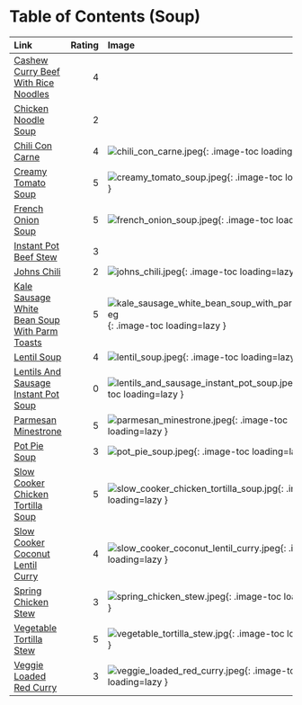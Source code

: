 # Table of Contents (Soup)

| Link                                                                                                | Rating | Image                                                                                                                                   |
|:----------------------------------------------------------------------------------------------------|-------:|:----------------------------------------------------------------------------------------------------------------------------------------|
| [Cashew Curry Beef With Rice Noodles](./cashew_curry_beef_with_rice_noodles.md)                     | 4      | <!-- TODO: Capture image -->                                                                                                            |
| [Chicken Noodle Soup](./chicken_noodle_soup.md)                                                     | 2      | <!-- TODO: Capture image -->                                                                                                            |
| [Chili Con Carne](./chili_con_carne.md)                                                             | 4      | ![chili_con_carne.jpeg](./chili_con_carne.jpeg){: .image-toc loading=lazy }                                                             |
| [Creamy Tomato Soup](./creamy_tomato_soup.md)                                                       | 5      | ![creamy_tomato_soup.jpeg](./creamy_tomato_soup.jpeg){: .image-toc loading=lazy }                                                       |
| [French Onion Soup](./french_onion_soup.md)                                                         | 5      | ![french_onion_soup.jpeg](./french_onion_soup.jpeg){: .image-toc loading=lazy }                                                         |
| [Instant Pot Beef Stew](./instant_pot_beef_stew.md)                                                 | 3      | <!-- TODO: Capture image -->                                                                                                            |
| [Johns Chili](./johns_chili.md)                                                                     | 2      | ![johns_chili.jpeg](./johns_chili.jpeg){: .image-toc loading=lazy }                                                                     |
| [Kale Sausage White Bean Soup With Parm Toasts](./kale_sausage_white_bean_soup_with_parm_toasts.md) | 5      | ![kale_sausage_white_bean_soup_with_parm_toasts.jpeg](./kale_sausage_white_bean_soup_with_parm_toasts.jpeg){: .image-toc loading=lazy } |
| [Lentil Soup](./lentil_soup.md)                                                                     | 4      | ![lentil_soup.jpeg](./lentil_soup.jpeg){: .image-toc loading=lazy }                                                                     |
| [Lentils And Sausage Instant Pot Soup](./lentils_and_sausage_instant_pot_soup.md)                   | 0      | ![lentils_and_sausage_instant_pot_soup.jpeg](./lentils_and_sausage_instant_pot_soup.jpeg){: .image-toc loading=lazy }                   |
| [Parmesan Minestrone](./parmesan_minestrone.md)                                                     | 5      | ![parmesan_minestrone.jpeg](./parmesan_minestrone.jpeg){: .image-toc loading=lazy }                                                     |
| [Pot Pie Soup](./pot_pie_soup.md)                                                                   | 3      | ![pot_pie_soup.jpeg](./pot_pie_soup.jpeg){: .image-toc loading=lazy }                                                                   |
| [Slow Cooker Chicken Tortilla Soup](./slow_cooker_chicken_tortilla_soup.md)                         | 5      | ![slow_cooker_chicken_tortilla_soup.jpg](./slow_cooker_chicken_tortilla_soup.jpg){: .image-toc loading=lazy }                           |
| [Slow Cooker Coconut Lentil Curry](./slow_cooker_coconut_lentil_curry.md)                           | 4      | ![slow_cooker_coconut_lentil_curry.jpeg](./slow_cooker_coconut_lentil_curry.jpeg){: .image-toc loading=lazy }                           |
| [Spring Chicken Stew](./spring_chicken_stew.md)                                                     | 3      | ![spring_chicken_stew.jpeg](./spring_chicken_stew.jpeg){: .image-toc loading=lazy }                                                     |
| [Vegetable Tortilla Stew](./vegetable_tortilla_stew.md)                                             | 5      | ![vegetable_tortilla_stew.jpg](./vegetable_tortilla_stew.jpg){: .image-toc loading=lazy }                                               |
| [Veggie Loaded Red Curry](./veggie_loaded_red_curry.md)                                             | 3      | ![veggie_loaded_red_curry.jpeg](./veggie_loaded_red_curry.jpeg){: .image-toc loading=lazy }                                             |
